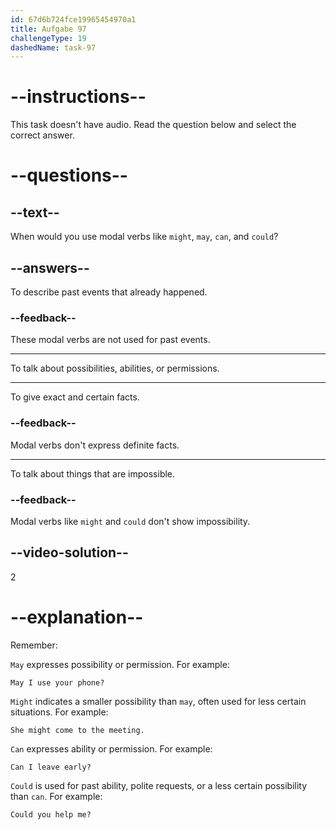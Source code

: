 ```yaml
---
id: 67d6b724fce19965454970a1
title: Aufgabe 97
challengeType: 19
dashedName: task-97
---
```


# --instructions--

This task doesn't have audio. Read the question below and select the correct answer.

# --questions--

## --text--

When would you use modal verbs like `might`, `may`, `can`, and `could`?

## --answers--

To describe past events that already happened.

### --feedback--

These modal verbs are not used for past events.

---

To talk about possibilities, abilities, or permissions.

---

To give exact and certain facts.

### --feedback--

Modal verbs don't express definite facts.

---

To talk about things that are impossible.

### --feedback--

Modal verbs like `might` and `could` don't show impossibility.

## --video-solution--

2

# --explanation--

Remember:

`May` expresses possibility or permission. For example:

`May I use your phone?`

`Might` indicates a smaller possibility than `may`, often used for less certain situations. For example:

`She might come to the meeting.`

`Can` expresses ability or permission. For example:

`Can I leave early?`

`Could` is used for past ability, polite requests, or a less certain possibility than `can`. For example:

`Could you help me?`
